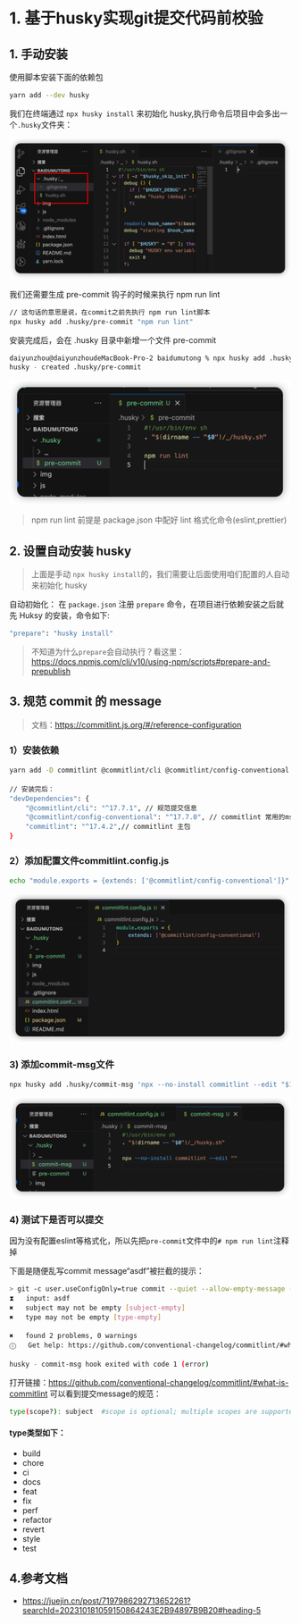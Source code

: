 # 1. 基于husky实现git提交代码前校验

## 1. 手动安装

使用脚本安装下面的依赖包

```bash
yarn add --dev husky
```

我们在终端通过 `npx husky install` 来初始化 husky,执行命令后项目中会多出一个`.husky`文件夹：

![8a4a33f4195253bdc6fecc5fd9ee90f7](./image/1.png)

我们还需要生成 pre-commit 钩子的时候来执行 npm run lint

```bash
// 这句话的意思是说，在commit之前先执行 npm run lint脚本
npx husky add .husky/pre-commit "npm run lint"
```

安装完成后，会在 .husky 目录中新增一个文件 pre-commit

```bash
daiyunzhou@daiyunzhoudeMacBook-Pro-2 baidumutong % npx husky add .husky/pre-commit "npm run lint"
husky - created .husky/pre-commit
```

![593765058cad3538b56456c5fa00516f](./image/2.png)


> npm run lint 前提是 package.json 中配好 lint 格式化命令(eslint,prettier)

## 2. 设置自动安装 husky

> 上面是手动 `npx husky install`的，我们需要让后面使用咱们配置的人自动来初始化 husky

自动初始化：
在 `package.json` 注册 `prepare` 命令，在项目进行依赖安装之后就先 Huksy 的安装，命令如下:

```bash
"prepare": "husky install"
```

> 不知道为什么`prepare`会自动执行？看这里：https://docs.npmjs.com/cli/v10/using-npm/scripts#prepare-and-prepublish

## 3. 规范 commit 的 message

> 文档：https://commitlint.js.org/#/reference-configuration

### 1）安装依赖

```bash
yarn add -D commitlint @commitlint/cli @commitlint/config-conventional

// 安装完后：
"devDependencies": {
    "@commitlint/cli": "^17.7.1", // 规范提交信息
    "@commitlint/config-conventional": "^17.7.0", // commitlint 常用的msg配置
    "commitlint": "^17.4.2",// commitlint 主包
}
```
### 2）添加配置文件commitlint.config.js

```bash
echo "module.exports = {extends: ['@commitlint/config-conventional']}" > commitlint.config.js

```
![906a045f0cdf22a18032b944f9532f35](./image/3.png)


### 3) 添加commit-msg文件

```bash
npx husky add .husky/commit-msg 'npx --no-install commitlint --edit "$1"'
```
![2be711deec33537a589886ef3017ab02](./image/4.png)
    

### 4) 测试下是否可以提交

因为没有配置eslint等格式化，所以先把``pre-commit``文件中的```# npm run lint```注释掉

下面是随便乱写commit message“asdf”被拦截的提示：

```bash
> git -c user.useConfigOnly=true commit --quiet --allow-empty-message --file -
⧗   input: asdf
✖   subject may not be empty [subject-empty]
✖   type may not be empty [type-empty]

✖   found 2 problems, 0 warnings
ⓘ   Get help: https://github.com/conventional-changelog/commitlint/#what-is-commitlint

husky - commit-msg hook exited with code 1 (error)
```
打开链接：https://github.com/conventional-changelog/commitlint/#what-is-commitlint
可以看到提交message的规范：

```bash
type(scope?): subject  #scope is optional; multiple scopes are supported (current delimiter options: "/", "\" and ",")
```
#### type类型如下：

- build
- chore
- ci
- docs
- feat
- fix
- perf
- refactor
- revert
- style
- test


## 4.参考文档
- https://juejin.cn/post/7197986292713652261?searchId=202310181059150864243E2B94897B9B20#heading-5
